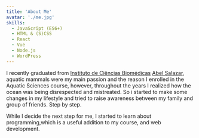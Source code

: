 ```yaml
---
title: 'About Me'
avatar: './me.jpg'
skills:
  - JavaScript (ES6+)
  - HTML & (S)CSS
  - React
  - Vue
  - Node.js
  - WordPress
---
```


I recently graduated from [Instituto de Ciências Biomédicas](https://sigarra.up.pt/icbas/pt/web_page.inicial) [Abel Salazar](https://sigarra.up.pt/icbas/pt/web_page.inicial), aquatic mammals were my main passion and the reason I enrolled in the Aquatic Sciences course, however, throughout the years I realized how the ocean was being disrespected and mistreated. So i started to make some changes in my lifestyle and tried to raise awareness between my family and group of friends. Step by step.

While I decide the next step for me, I started to learn about programming,which is a useful addition to my course, and web development.
